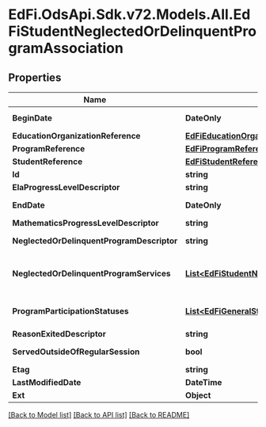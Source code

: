 # EdFi.OdsApi.Sdk.v72.Models.All.EdFiStudentNeglectedOrDelinquentProgramAssociation

## Properties

Name | Type | Description | Notes
------------ | ------------- | ------------- | -------------
**BeginDate** | **DateOnly** | The earliest date the student is involved with the program. Typically, this is the date the student becomes eligible for the program. | 
**EducationOrganizationReference** | [**EdFiEducationOrganizationReference**](EdFiEducationOrganizationReference.md) |  | 
**ProgramReference** | [**EdFiProgramReference**](EdFiProgramReference.md) |  | 
**StudentReference** | [**EdFiStudentReference**](EdFiStudentReference.md) |  | 
**Id** | **string** |  | [optional] 
**ElaProgressLevelDescriptor** | **string** | The progress measured from pre- to post- test for ELA. | [optional] 
**EndDate** | **DateOnly** | The month, day, and year on which the student exited the program or stopped receiving services. | [optional] 
**MathematicsProgressLevelDescriptor** | **string** | The progress measured from pre- to post-test for Mathematics. | [optional] 
**NeglectedOrDelinquentProgramDescriptor** | **string** | The type of program under ESEA Title I, Part D, Subpart 1 (state programs) or Subpart 2 (LEA). | [optional] 
**NeglectedOrDelinquentProgramServices** | [**List&lt;EdFiStudentNeglectedOrDelinquentProgramAssociationNeglectedOrDelinquentProgramService&gt;**](EdFiStudentNeglectedOrDelinquentProgramAssociationNeglectedOrDelinquentProgramService.md) | An unordered collection of studentNeglectedOrDelinquentProgramAssociationNeglectedOrDelinquentProgramServices. Indicates the service(s) being provided to the student by the neglected or delinquent program. | [optional] 
**ProgramParticipationStatuses** | [**List&lt;EdFiGeneralStudentProgramAssociationProgramParticipationStatus&gt;**](EdFiGeneralStudentProgramAssociationProgramParticipationStatus.md) | An unordered collection of generalStudentProgramAssociationProgramParticipationStatuses. The status of the student&#39;s program participation. | [optional] 
**ReasonExitedDescriptor** | **string** | The reason the student left the program within a school or district. | [optional] 
**ServedOutsideOfRegularSession** | **bool** | Indicates whether the student received services during the summer session or between sessions. | [optional] 
**Etag** | **string** | A unique system-generated value that identifies the version of the resource. | [optional] 
**LastModifiedDate** | **DateTime** | The date and time the resource was last modified. | [optional] 
**Ext** | **Object** | Extensions to the StudentNeglectedOrDelinquentProgramAssociation entity. | [optional] 

[[Back to Model list]](../../README.md#documentation-for-models) [[Back to API list]](../../README.md#documentation-for-api-endpoints) [[Back to README]](../../README.md)

